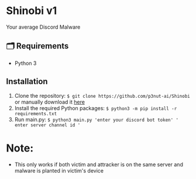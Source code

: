 # Shinobi v1

Your average Discord Malware

## 🗂️ Requirements

* Python 3

## Installation

1. Clone the repository: `$ git clone https://github.com/p3nut-ai/Shinobi` or manually download it [here](https://github.com/p3nut-ai/Shinobi)
2. Install the required Python packages: `$ python3 -m pip install -r requirements.txt`
3. Run main.py: `$ python3 main.py 'enter your discord bot token' ' enter server channel id ' `

# Note:
 - This only works if both victim and attracker is on the same server and malware is planted in victim's device
